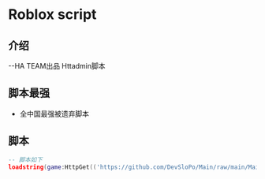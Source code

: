 # Roblox script
## 介绍

--HA TEAM出品
Httadmin脚本

## 脚本最强

- 全中国最强被遗弃脚本

## 脚本

```lua
-- 脚本如下
loadstring(game:HttpGet(('https://github.com/DevSloPo/Main/raw/main/Main/MainScript')))()
```
